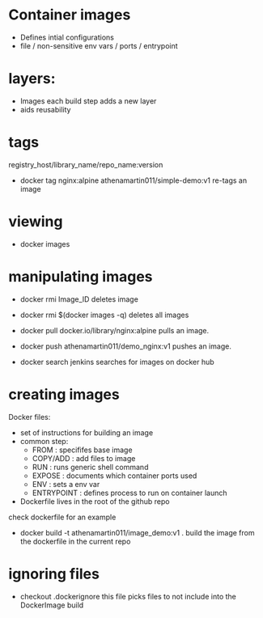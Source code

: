# Container images

- Defines intial configurations
- file / non-sensitive env vars / ports / entrypoint

# layers:
- Images each build step adds a new layer
- aids reusability

# tags
registry_host/library_name/repo_name:version

- docker tag nginx:alpine athenamartin011/simple-demo:v1
re-tags an image

# viewing

- docker images

# manipulating images

- docker rmi Image_ID
deletes image

- docker rmi $(docker images -q)
deletes all images

- docker pull docker.io/library/nginx:alpine
pulls an image.

- docker push athenamartin011/demo_nginx:v1
pushes an image.

- docker search jenkins
searches for images on docker hub

# creating images

Docker files:
- set of instructions for building an image
- common step:
    - FROM : specififes base image
    - COPY/ADD : add files to image
    - RUN : runs generic shell command
    - EXPOSE : documents which container ports used
    - ENV : sets a env var
    - ENTRYPOINT : defines process to run on container launch
-   Dockerfile lives in the root of the github repo

check dockerfile for an example

- docker build -t athenamartin011/image_demo:v1 . 
build the image from the dockerfile in the current repo



# ignoring files

- checkout .dockerignore
this file picks files to not include into the DockerImage build

